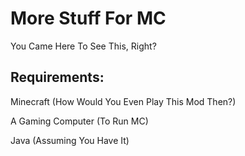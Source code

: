 # More Stuff For MC
You Came Here To See This, Right?
## Requirements:
Minecraft (How Would You Even Play This Mod Then?)

A Gaming Computer (To Run MC)

Java (Assuming You Have It)
